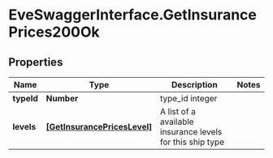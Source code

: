 # EveSwaggerInterface.GetInsurancePrices200Ok

## Properties
Name | Type | Description | Notes
------------ | ------------- | ------------- | -------------
**typeId** | **Number** | type_id integer | 
**levels** | [**[GetInsurancePricesLevel]**](GetInsurancePricesLevel.md) | A list of a available insurance levels for this ship type | 


